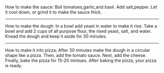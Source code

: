 How to make the sauce:
Boil tomatoes,garlic,and basil.
Add salt,pepper.
Let it cool down, or grind it to make the sauce thick.
_______________________________________________________

How to make the dough:
In a bowl add yeast in water to make it rise.
Take a bowl and add 2 cups of all purpose flour, the rised yeast, salt, and water.
Knead the dough and keep it aside for 30 minutes.
_______________________________________________________

How to make it into pizza;
After 30 minutes make the dough in a circular shape like a pizza.
Then, add the tomato sauce.
Next, add the cheese.
Finally, bake the pizza for 15-20 mintues.
After baking the pizza, your pizza is ready.